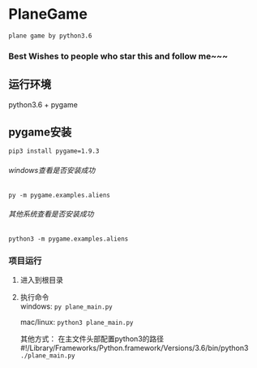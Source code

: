 # PlaneGame
`plane game by python3.6`
### Best Wishes to people who star this and follow me~~~

## 运行环境

python3.6 + pygame

## pygame安装

`pip3 install pygame=1.9.3`

###### windows查看是否安装成功

 `py -m pygame.examples.aliens`

###### 其他系统查看是否安装成功

`python3 -m pygame.examples.aliens`

### 项目运行

1. 进入到根目录
2. 执行命令  
    windows: `py plane_main.py`
    
    mac/linux: `python3 plane_main.py`
    
    其他方式：
        在主文件头部配置python3的路径  
        #!/Library/Frameworks/Python.framework/Versions/3.6/bin/python3  
        `./plane_main.py`

